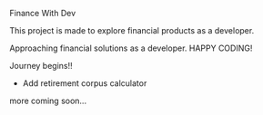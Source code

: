 Finance With Dev

This project is made to explore financial products as a developer.

Approaching financial solutions as a developer. HAPPY CODING!

Journey begins!!

- Add retirement corpus calculator

more coming soon...
